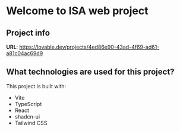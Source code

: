 # Welcome to ISA web project

## Project info

**URL**: https://lovable.dev/projects/4ed86e90-43ad-4f69-ad61-a81c04ac69d9

<!--## How can I edit this code?

There are several ways of editing your application.

**Use Lovable**

Simply visit the [Lovable Project](https://lovable.dev/projects/4ed86e90-43ad-4f69-ad61-a81c04ac69d9) and start prompting.

Changes made via Lovable will be committed automatically to this repo.

**Use your preferred IDE**

If you want to work locally using your own IDE, you can clone this repo and push changes. Pushed changes will also be reflected in Lovable.

The only requirement is having Node.js & npm installed - [install with nvm](https://github.com/nvm-sh/nvm#installing-and-updating)

Follow these steps:

```sh
# Step 1: Clone the repository using the project's Git URL.
git clone <YOUR_GIT_URL>

# Step 2: Navigate to the project directory.
cd <YOUR_PROJECT_NAME>

# Step 3: Install the necessary dependencies.
npm i

# Step 4: Start the development server with auto-reloading and an instant preview.
npm run dev
```

**Edit a file directly in GitHub**

- Navigate to the desired file(s).
- Click the "Edit" button (pencil icon) at the top right of the file view.
- Make your changes and commit the changes.

**Use GitHub Codespaces**

- Navigate to the main page of your repository.
- Click on the "Code" button (green button) near the top right.
- Select the "Codespaces" tab.
- Click on "New codespace" to launch a new Codespace environment.
- Edit files directly within the Codespace and commit and push your changes once you're done. -->

## What technologies are used for this project?

This project is built with:

- Vite
- TypeScript
- React
- shadcn-ui
- Tailwind CSS

<!--## How can I deploy this project?

Simply open [Lovable](https://lovable.dev/projects/4ed86e90-43ad-4f69-ad61-a81c04ac69d9) and click on Share -> Publish.

## Can I connect a custom domain to my Lovable project?

Yes it is!

To connect a domain, navigate to Project > Settings > Domains and click Connect Domain.

Read more here: [Setting up a custom domain](https://docs.lovable.dev/tips-tricks/custom-domain#step-by-step-guide) -->
